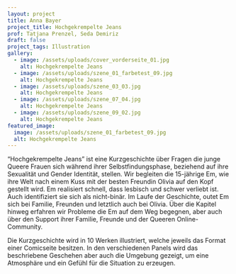 ```yaml
---
layout: project
title: Anna Bayer
project_title: Hochgekrempelte Jeans
prof: Tatjana Prenzel, Seda Demiriz
draft: false
project_tags: Illustration
gallery:
  - image: /assets/uploads/cover_vorderseite_01.jpg
    alt: Hochgekrempelte Jeans
  - image: /assets/uploads/szene_01_farbetest_09.jpg
    alt: Hochgekrempelte Jeans
  - image: /assets/uploads/szene_03_03.jpg
    alt: Hochgekrempelte Jeans
  - image: /assets/uploads/szene_07_04.jpg
    alt: Hochgekrempelte Jeans
  - image: /assets/uploads/szene_09_02.jpg
    alt: Hochgekrempelte Jeans
featured_image:
  image: /assets/uploads/szene_01_farbetest_09.jpg
  alt: Hochgekrempelte Jeans
---
```

“Hochgekrempelte Jeans” ist eine Kurzgeschichte über Fragen die junge Queere Frauen sich während ihrer Selbstfindungsphase, beziehend auf ihre Sexualität und Gender Identität, stellen. Wir begleiten die 15-jährige Em, wie ihre Welt nach einem Kuss mit der besten Freundin Olivia auf den Kopf gestellt wird. Em realisiert schnell, dass lesbisch und schwer verliebt ist. Auch identifiziert sie sich als nicht-binär. Im Laufe der Geschichte, outet Em sich bei Familie, Freunden und letztlich auch bei Olivia. Über die Kapitel hinweg erfahren wir Probleme die Em auf dem Weg begegnen, aber auch über den Support ihrer Familie, Freunde und der Queeren Online-Community. 

Die Kurzgeschichte wird in 10 Werken illustriert, welche jeweils das Format einer Comicseite besitzen. In den verschiedenen Panels wird das beschriebene Geschehen aber auch die Umgebung gezeigt, um eine Atmosphäre und ein Gefühl für die Situation zu erzeugen.